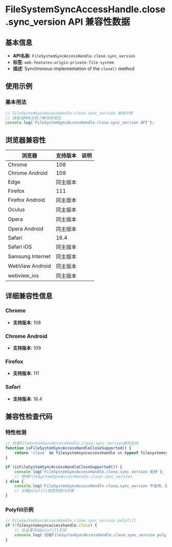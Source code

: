 # FileSystemSyncAccessHandle.close.sync_version API 兼容性数据

## 基本信息

- **API名称**: `FileSystemSyncAccessHandle.close.sync_version`
- **标签**: `web-features:origin-private-file-system`
- **描述**: Synchronous implementation of the `close()` method

## 使用示例

### 基本用法

```javascript
// FileSystemSyncAccessHandle.close.sync_version 使用示例
// 请查阅MDN文档了解具体用法
console.log('FileSystemSyncAccessHandle.close.sync_version API');
```

## 浏览器兼容性

| 浏览器 | 支持版本 | 说明 |
|--------|----------|------|
| Chrome | 108 |  |
| Chrome Android | 109 |  |
| Edge | 同主版本 |  |
| Firefox | 111 |  |
| Firefox Android | 同主版本 |  |
| Oculus | 同主版本 |  |
| Opera | 同主版本 |  |
| Opera Android | 同主版本 |  |
| Safari | 16.4 |  |
| Safari iOS | 同主版本 |  |
| Samsung Internet | 同主版本 |  |
| WebView Android | 同主版本 |  |
| webview_ios | 同主版本 |  |

## 详细兼容性信息

### Chrome

- **支持版本**: 108

### Chrome Android

- **支持版本**: 109

### Firefox

- **支持版本**: 111

### Safari

- **支持版本**: 16.4

## 兼容性检查代码

### 特性检测

```javascript
// 检查FileSystemSyncAccessHandle.close.sync_version是否支持
function isFileSystemSyncAccessHandleCloseSupported() {
    return 'close' in filesystemsyncaccesshandle && typeof filesystemsyncaccesshandle.close === 'function';
}

if (isFileSystemSyncAccessHandleCloseSupported()) {
    console.log('FileSystemSyncAccessHandle.close.sync_version 支持');
    // 使用FileSystemSyncAccessHandle.close.sync_version
} else {
    console.log('FileSystemSyncAccessHandle.close.sync_version 不支持，需要polyfill');
    // 加载polyfill或使用替代方案
}
```

### Polyfill示例

```javascript
// FileSystemSyncAccessHandle.close.sync_version polyfill
if (!filesystemsyncaccesshandle.close) {
    // 在这里添加polyfill实现
    console.log('加载FileSystemSyncAccessHandle.close.sync_version polyfill');
}
```

